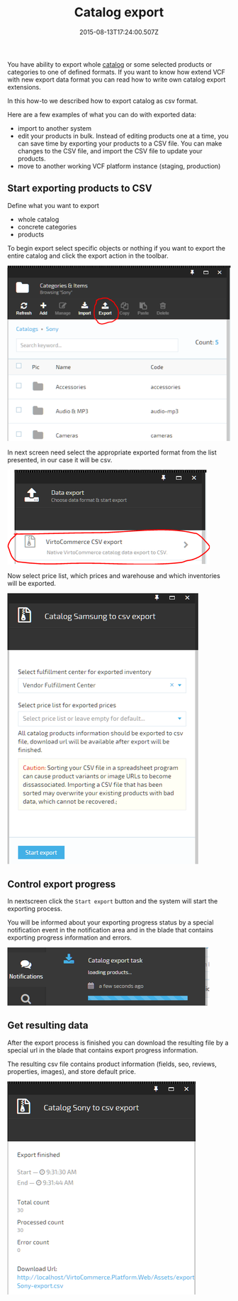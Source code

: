 ﻿---
title: Catalog export
description: In this how-to we described how to export Virto Commerce catalog in CSV format
layout: docs
date: 2015-08-13T17:24:00.507Z
priority: 2
---
You have ability to export whole <a class="crosslink" href="https://virtocommerce.com/product-information-management-software" target="_blank">catalog</a> or some selected products or categories to one of defined formats. If you want to know how extend VCF with new export data format you can read how to write own catalog export extensions.

In this how-to we described how to export catalog as csv format.

Here are a few examples of what you can do with exported data:
* import to another system
* edit your products in bulk. Instead of editing products one at a time, you can save time by exporting your products to a CSV file. You can make changes to the CSV file, and import the CSV file to update your products.
* move to another working VCF platform  instance (staging, production)

## Start exporting products to CSV

Define what you want to export
*  whole catalog
*  concrete categories
*  products 

To begin export select specific objects or nothing if you want to export the entire catalog and click the export action in the toolbar.

![](../../assets/images/docs/base64252cb259e4e2c1ea.png)  

In next screen need select the appropriate exported format from the list presented, in our case it will be csv.

![](../../assets/images/docs/base64f7b2f70b7a92a40.png)

Now select price list, which prices and warehouse and which inventories will be exported.

![](../../assets/images/docs/base641be120e6eb9c1c40.png)

## Control export progress

In nextscreen click the `Start export` button and the system will start the exporting process.

You will be informed about your exporting progress status by a special notification event in the notification area and in the blade that contains exporting progress information and errors.

![](../../assets/images/docs/base647c0d7d062035c2c.png)

## Get resulting data  

After the export process is finished you can download the resulting file by a special url in the blade that contains export progress information.

The resulting csv file contains product information (fields, seo, reviews, properties, images), and store default price.

![](../../assets/images/docs/base64784beeaca4ddd1af.png)
